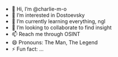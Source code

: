 - 👋 Hi, I’m @charlie-m-o
- 👀 I’m interested in Dostoevsky
- 🌱 I’m currently learning everything, ngl
- 💞️ I’m looking to collaborate to find insight
- 📫 Reach me through OSINT
- 😄 Pronouns: The Man, The Legend 
- ⚡ Fun fact: ...

<!---
charlie-m-o/charlie-m-o is a ✨ special ✨ repository because its `README.md` (this file) appears on your GitHub profile.
You can click the Preview link to take a look at your changes.
--->
